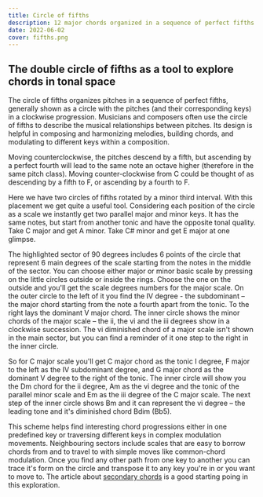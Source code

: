 ```yaml
---
title: Circle of fifths
description: 12 major chords organized in a sequence of perfect fifths along with their relative minors
date: 2022-06-02
cover: fifths.png
---
```


<client-only>
<chord-fifths />
</client-only>

## The double circle of fifths as a tool to explore chords in tonal space

The circle of fifths organizes pitches in a sequence of perfect fifths, generally shown as a circle with the pitches (and their corresponding keys) in a clockwise progression. Musicians and composers often use the circle of fifths to describe the musical relationships between pitches. Its design is helpful in composing and harmonizing melodies, building chords, and modulating to different keys within a composition.

Moving counterclockwise, the pitches descend by a fifth, but ascending by a perfect fourth will lead to the same note an octave higher (therefore in the same pitch class). Moving counter-clockwise from C could be thought of as descending by a fifth to F, or ascending by a fourth to F.

Here we have two circles of fifths rotated by a minor third interval. With this placement we get quite a useful tool. Considering each position of the circle as a scale we instantly get two parallel major and minor keys. It has the same notes, but start from another tonic and have the opposite tonal quality. Take C major and get A minor. Take C# minor and get E major at one glimpse.

The highlighted sector of 90 degrees includes 6 points of the circle that represent 6 main degrees of the scale starting from the notes in the middle of the sector. You can choose either major or minor basic scale by pressing on the little circles outside or inside the rings. Choose the one on the outside and you'll get the scale degrees numbers for the major scale. On the outer circle to the left of it you find the IV degree - the subdominant – the major chord starting from the note a fourth apart from the tonic. To the right lays the dominant V major chord. The inner circle shows the minor chords of the major scale – the ii, the vi and the iii degrees show in a clockwise succession. The vi diminished chord of a major scale isn't shown in the main sector, but you can find a reminder of it one step to the right in the inner circle.

So for C major scale you'll get C major chord as the tonic I degree, F major to the left as the IV subdominant degree, and G major chord as the dominant V degree to the right of the tonic. The inner circle will show you the Dm chord for the ii degree, Am as the vi degree and the tonic of the parallel minor scale and Em as the iii degree of the C major scale. The next step of the inner circle shows Bm and it can represent the vi degree – the leading tone and it's diminished chord Bdim (Bb5).

This scheme helps find interesting chord progressions either in one predefined key or traversing different keys in complex modulation movements. Neighbouring sectors include scales that are easy to borrow chords from and to travel to with simple moves like common-chord modulation. Once you find any other path from one key to another you can trace it's form on the circle and transpose it to any key you're in or you want to move to. The article about [secondary chords](https://en.wikipedia.org/wiki/Secondary_chord) is a good starting poing in this exploration.
